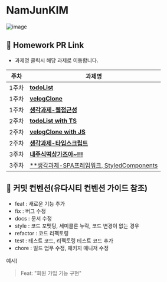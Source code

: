 # NamJunKIM

![image](https://user-images.githubusercontent.com/69416561/192344870-6e21cfcd-f746-4bf1-ac8e-e4ae8c09c349.png)


## 🔗 Homework PR Link 
- 과제명 클릭시 해당 과제로 이동합니다.

|주차|과제명|
|------|---|
|1주차|[**todoList**](https://github.com/IN-SOPT-WEB/NamJunKIM/pull/1/files#diff-8e010085143d0eea500e1de6d6a55485cc4686bd2433b5e53a1dfb16245292ba)|
|1주차|[**velogClone**](https://github.com/IN-SOPT-WEB/NamJunKIM/pull/1/files#diff-5047b759c80072e29866a15aba9c835e3056addd7b47275e81619f7052ee77e2)|
|1주차|[**생각과제-웹접근성**](https://github.com/IN-SOPT-WEB/NamJunKIM/pull/1/files#diff-fe4b77b543d5d1cf7add35048380512c3a38e759de07f55cdffc043be9ebb2e5)|
|2주차|[**todoList with TS**](https://github.com/IN-SOPT-WEB/NamJunKIM/pull/3)|
|2주차|[**velogClone with JS**](https://github.com/IN-SOPT-WEB/NamJunKIM/pull/4)|
|2주차|[**생각과제-타입스크립트**](https://github.com/IN-SOPT-WEB/NamJunKIM/pull/5)|
|3주차|[**내주식떡상가즈아~!!!**](https://github.com/IN-SOPT-WEB/NamJunKIM/pull/6)|
|3주차|[**생각과제-SPA프레임워크, StyledComponents](https://github.com/IN-SOPT-WEB/NamJunKIM/pull/7)|()|

## 🔨 커밋 컨벤션(유다시티 컨벤션 가이드 참조)

- feat : 새로운 기능 추가
- fix : 버그 수정
- docs : 문서 수정
- style : 코드 포맷팅, 세미콜론 누락, 코드 변경이 없는 경우
- refactor : 코드 리펙토링
- test : 테스트 코드, 리펙토링 테스트 코드 추가
- chore : 빌드 업무 수정, 패키지 매니저 수정

예시) 
> Feat: "회원 가입 기능 구현"
